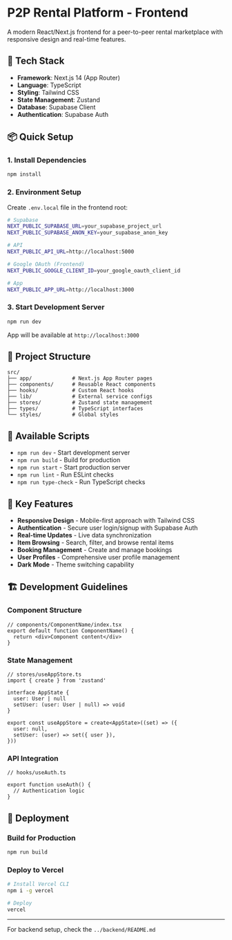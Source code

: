 # P2P Rental Platform - Frontend

A modern React/Next.js frontend for a peer-to-peer rental marketplace with responsive design and real-time features.

## 🚀 Tech Stack

- **Framework**: Next.js 14 (App Router)
- **Language**: TypeScript
- **Styling**: Tailwind CSS
- **State Management**: Zustand
- **Database**: Supabase Client
- **Authentication**: Supabase Auth

## 📦 Quick Setup

### 1. Install Dependencies
```bash
npm install
```

### 2. Environment Setup
Create `.env.local` file in the frontend root:
```bash
# Supabase
NEXT_PUBLIC_SUPABASE_URL=your_supabase_project_url
NEXT_PUBLIC_SUPABASE_ANON_KEY=your_supabase_anon_key

# API
NEXT_PUBLIC_API_URL=http://localhost:5000

# Google OAuth (Frontend)
NEXT_PUBLIC_GOOGLE_CLIENT_ID=your_google_oauth_client_id

# App
NEXT_PUBLIC_APP_URL=http://localhost:3000
```

### 3. Start Development Server
```bash
npm run dev
```

App will be available at `http://localhost:3000`

## 📁 Project Structure

```
src/
├── app/             # Next.js App Router pages
├── components/      # Reusable React components
├── hooks/           # Custom React hooks
├── lib/             # External service configs
├── stores/          # Zustand state management
├── types/           # TypeScript interfaces
└── styles/          # Global styles
```

## 🔧 Available Scripts

- `npm run dev` - Start development server
- `npm run build` - Build for production
- `npm run start` - Start production server
- `npm run lint` - Run ESLint checks
- `npm run type-check` - Run TypeScript checks

## 🎨 Key Features

- **Responsive Design** - Mobile-first approach with Tailwind CSS
- **Authentication** - Secure user login/signup with Supabase Auth
- **Real-time Updates** - Live data synchronization
- **Item Browsing** - Search, filter, and browse rental items
- **Booking Management** - Create and manage bookings
- **User Profiles** - Comprehensive user profile management
- **Dark Mode** - Theme switching capability

## 🏗️ Development Guidelines

### Component Structure
```tsx
// components/ComponentName/index.tsx
export default function ComponentName() {
  return <div>Component content</div>
}
```

### State Management
```tsx
// stores/useAppStore.ts
import { create } from 'zustand'

interface AppState {
  user: User | null
  setUser: (user: User | null) => void
}

export const useAppStore = create<AppState>((set) => ({
  user: null,
  setUser: (user) => set({ user }),
}))
```

### API Integration
```tsx
// hooks/useAuth.ts

export function useAuth() {
  // Authentication logic
}
```

## 🚀 Deployment

### Build for Production
```bash
npm run build
```

### Deploy to Vercel
```bash
# Install Vercel CLI
npm i -g vercel

# Deploy
vercel
```

---

For backend setup, check the `../backend/README.md`